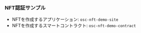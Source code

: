 ### NFT認証サンプル
 - NFTを作成するアプリケーション: `osc-nft-demo-site`
 - NFTを作成するスマートコントラクト: `osc-nft-demo-contract`
